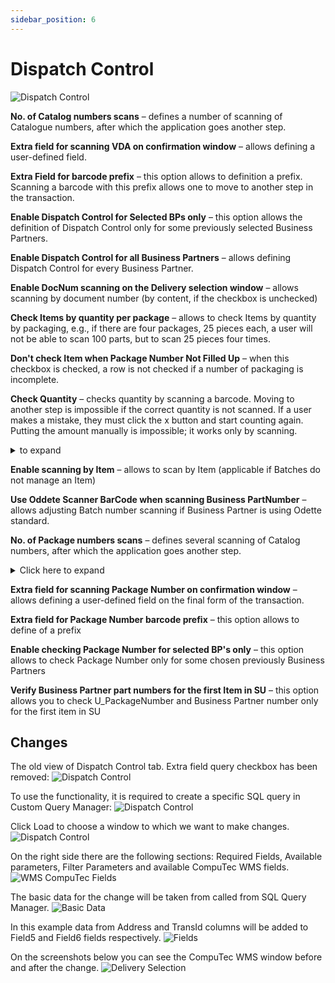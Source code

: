 ```yaml
---
sidebar_position: 6
---
```


# Dispatch Control

![Dispatch Control](./media/cc-dispatch-control.webp)

**No. of Catalog numbers scans** – defines a number of scanning of Catalogue numbers, after which the application goes another step.

**Extra field for scanning VDA on confirmation window** – allows defining a user-defined field.

**Extra Field for barcode prefix** – this option allows to definition a prefix. Scanning a barcode with this prefix allows one to move to another step in the transaction.

**Enable Dispatch Control for Selected BPs only** – this option allows the definition of Dispatch Control only for some previously selected Business Partners.

**Enable Dispatch Control for all Business Partners** – allows defining Dispatch Control for every Business Partner.

**Enable DocNum scanning on the Delivery selection window** – allows scanning by document number (by content, if the checkbox is unchecked)

**Check Items by quantity per package** – allows to check Items by quantity by packaging, e.g., if there are four packages, 25 pieces each, a user will not be able to scan 100 parts, but to scan 25 pieces four times.

**Don't check Item when Package Number Not Filled Up** – when this checkbox is checked, a row is not checked if a number of packaging is incomplete.

**Check Quantity** – checks quantity by scanning a barcode. Moving to another step is impossible if the correct quantity is not scanned. If a user makes a mistake, they must click the x button and start counting again. Putting the amount manually is impossible; it works only by scanning.
    <details>
    <summary> to expand</summary>
    <div>
    ![Check Quantity](./media/dispatch-control/document-details.png) ![Check Quantity](./media/dispatch-control/bp-part-number.png)
    </div>
    </details>

**Enable scanning by Item** – allows to scan by Item (applicable if Batches do not manage an Item)

**Use Oddete Scanner BarCode when scanning Business PartNumber** – allows adjusting Batch number scanning if Business Partner is using Odette standard.

**No. of Package numbers scans** – defines several scanning of Catalog numbers, after which the application goes another step.
    <details>
    <summary>Click here to expand</summary>
    <div>
        ![BP Part Number](./media/bp-part-number.png) ![BP Part Number](./media/dispatch-control/bp-part-number-01.png)
    </div>
    </details>

**Extra field for scanning Package Number on confirmation window** – allows defining a user-defined field on the final form of the transaction.

**Extra field for Package Number barcode prefix** – this option allows to define of a prefix

**Enable checking Package Number for selected BP's only** – this option allows to check Package Number only for some chosen previously Business Partners

**Verify Business Partner part numbers for the first Item in SU** – this option allows you to check U_PackageNumber and Business Partner number only for the first item in SU

## Changes

The old view of Dispatch Control tab. Extra field query checkbox has been removed:
    ![Dispatch Control](./media/dispatch-control/dispatch-control.png)

To use the functionality, it is required to create a specific SQL query in Custom Query Manager:
    ![Dispatch Control](./media/dispatch-control/dispatch-control-01.png)

Click Load to choose a window to which we want to make changes.
    ![Dispatch Control](./media/dispatch-control/dispatch-control-02.png)

On the right side there are the following sections: Required Fields, Available parameters, Filter Parameters and available CompuTec WMS fields.
    ![WMS CompuTec Fields](./media/dispatch-control/fields.png)

The basic data for the change will be taken from called from SQL Query Manager.
    ![Basic Data](./media/dispatch-control/basic-data.png)

In this example data from Address and TransId columns will be added to Field5 and Field6 fields respectively.
    ![Fields](./media/dispatch-control/fields-01.png)

On the screenshots below you can see the CompuTec WMS window before and after the change.
    ![Delivery Selection](./media/dispatch-control/delivery-selection.PNG)
